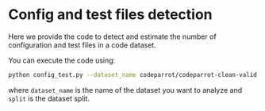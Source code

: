 # Config and test files detection

Here we provide the code to detect and estimate the number of configuration and test files in a code dataset.

You can execute the code using:
```bash
python config_test.py --dataset_name codeparrot/codeparrot-clean-valid --split train
```
where `dataset_name` is the name of the dataset you want to analyze and `split` is the dataset split.